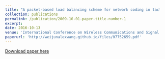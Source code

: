 ```yaml
---
title: "A packet-based load balancing scheme for network coding in tactical heterogeneous wireless networks"
collection: publications
permalink: /publication/2009-10-01-paper-title-number-1
excerpt: 
date: 2016-10-13
venue: 'International Conference on Wireless Communications and Signal Processing (WCSP)'
paperurl: 'http://weijunalexwang.github.io/files/07752659.pdf'
---
```


[Download paper here](http://weijunalexwang.github.io/files/07752659.pdf) 
